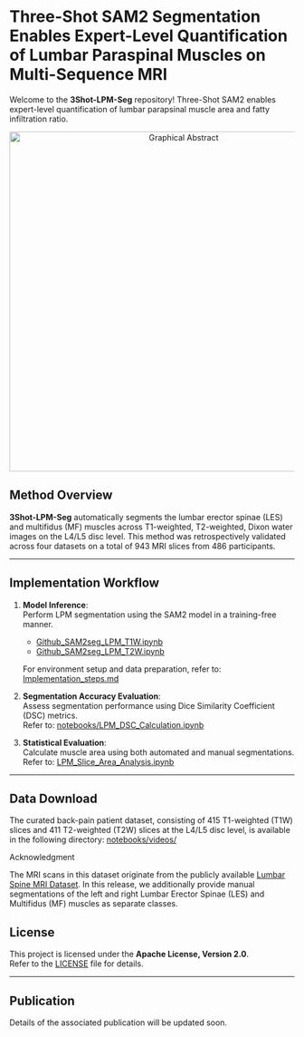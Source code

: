 # Three-Shot SAM2 Segmentation Enables Expert-Level Quantification of Lumbar Paraspinal Muscles on Multi-Sequence MRI

Welcome to the **3Shot-LPM-Seg** repository! Three-Shot SAM2 enables expert-level quantification of lumbar parapsinal muscle area and fatty infiltration ratio.

<p align="center">
  <img src="documentation/figure2_seg_example.jpg" alt="Graphical Abstract" width="600">
</p>

## Method Overview

**3Shot-LPM-Seg** automatically segments the lumbar erector spinae (LES) and multifidus (MF) muscles across T1-weighted, T2-weighted, Dixon water images on the L4/L5 disc level. This method was retrospectively validated across four datasets on a total of 943 MRI slices from 486 participants. 

---


## **Implementation Workflow**

1. **Model Inference**:  
   Perform LPM segmentation using the SAM2 model in a training-free manner.
   
   - [Github_SAM2seg_LPM_T1W.ipynb](Github_SAM2seg_LPM_T1W.ipynb)  
   - [Github_SAM2seg_LPM_T2W.ipynb](Github_SAM2seg_LPM_T2W.ipynb)  
   
   For environment setup and data preparation, refer to: [Implementation_steps.md](documentation/Implementation_steps.md)

2. **Segmentation Accuracy Evaluation**:  
   Assess segmentation performance using Dice Similarity Coefficient (DSC) metrics.  
   Refer to: [notebooks/LPM_DSC_Calculation.ipynb](notebooks/LPM_DSC_Calculation.ipynb)  

3. **Statistical Evaluation**:  
   Calculate muscle area using both automated and manual segmentations.  
   Refer to: [LPM_Slice_Area_Analysis.ipynb](LPM_Slice_Area_Analysis.ipynb)  


---

## Data Download

The curated back-pain patient dataset, consisting of 415 T1-weighted (T1W) slices and 411 T2-weighted (T2W) slices at the L4/L5 disc level, is available in the following directory:
[notebooks/videos/](notebooks/videos/)

Acknowledgment

The MRI scans in this dataset originate from the publicly available [Lumbar Spine MRI Dataset](https://data.mendeley.com/datasets/k57fr854j2/2). In this release, we additionally provide manual segmentations of the left and right Lumbar Erector Spinae (LES) and Multifidus (MF) muscles as separate classes.


## License

This project is licensed under the **Apache License, Version 2.0**.  
Refer to the [LICENSE](LICENSE) file for details.

---

## Publication

Details of the associated publication will be updated soon.
